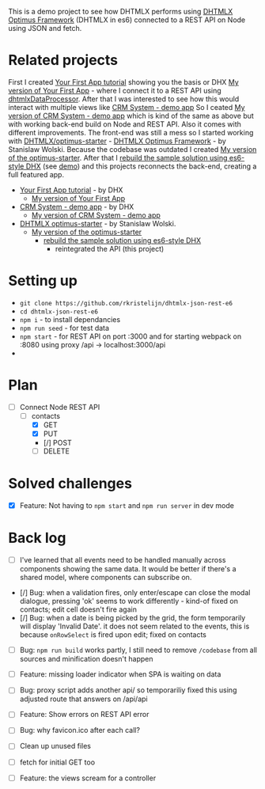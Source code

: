 This is a demo project to see how DHTMLX performs using [DHTMLX Optimus Framework](https://docs.dhtmlx.com/optimus__index.html) (DHTMLX in es6) connected to a REST API on Node using JSON and fetch.

# Related projects

First I created [Your First App tutorial](https://docs.dhtmlx.com/tutorials__first_app__index.html) showing you the basis or DHX [My version of Your First App](https://github.com/rkristelijn/dhtmlx-grid-rest-api) - where I connect it to a REST API using [dhtmlxDataProcessor](https://docs.dhtmlx.com/dataprocessor__index.html). After that I was interested to see how this would interact with multiple views like [CRM System - demo app](https://dhtmlx.com/docs/products/demoApps/dhtmlxCRMSystem/index.html) So I ceated [My version of CRM System - demo app](https://github.com/rkristelijn/dhtmlx-json-node) which is kind of the same as above but with working back-end build on Node and REST API. Also it comes with different improvements. The front-end was still a mess so I started working with [DHTMLX/optimus-starter](https://github.com/DHTMLX/optimus-start) - [DHTMLX Optimus Framework](https://docs.dhtmlx.com/optimus__index.html) - by Stanislaw Wolski. Because the codebase was outdated I created [My version of the optimus-starter](https://github.com/rkristelijn/optimus-start). After that I [rebuild the sample solution using es6-style DHX](https://github.com/rkristelijn/dhtmlx-es6) (see [demo](http://gius.nl/dhtmlx-es6/)) and this projects reconnects the back-end, creating a full featured app.

- [Your First App tutorial](https://docs.dhtmlx.com/tutorials__first_app__index.html) - by DHX
  - [My version of Your First App](https://github.com/rkristelijn/dhtmlx-grid-rest-api)
- [CRM System - demo app](https://dhtmlx.com/docs/products/demoApps/dhtmlxCRMSystem/index.html) - by DHX
  - [My version of CRM System - demo app](https://github.com/rkristelijn/dhtmlx-json-node)
- [DHTMLX optimus-starter](https://github.com/DHTMLX/optimus-start) - by Stanislaw Wolski. 
  - [My version of the optimus-starter](https://github.com/rkristelijn/optimus-start)
    - [rebuild the sample solution using es6-style DHX](https://github.com/rkristelijn/dhtmlx-es6)
      - reintegrated the API (this project)

# Setting up
- `git clone https://github.com/rkristelijn/dhtmlx-json-rest-e6`
- `cd dhtmlx-json-rest-e6`
- `npm i` - to install dependancies
- `npm run seed` - for test data
- `npm start` - for REST API on port :3000 and for starting webpack on :8080 using proxy /api -> localhost:3000/api
- 
# Plan

- [ ] Connect Node REST API
  - [ ] contacts
    - [x] GET
    - [x] PUT
    - [/] POST
    - [ ] DELETE

# Solved challenges
- [x] Feature: Not having to `npm start` and `npm run server` in dev mode

# Back log


- [ ] I've learned that all events need to be handled manually across components showing the same data. It would be better if there's a shared model, where components can subscribe on.
- [/] Bug: when a validation fires, only enter/escape can close the modal dialogue, pressing 'ok' seems to work differently - kind-of fixed on contacts; edit cell doesn't fire again
- [/] Bug: when a date is being picked by the grid, the form temporarily will display 'Invalid Date'. it does not seem related to the events, this is because `onRowSelect` is fired upon edit; fixed on contacts
- [ ] Bug: `npm run build` works partly, I still need to remove `/codebase` from all sources and minification doesn't happen
- [ ] Feature: missing loader indicator when SPA is waiting on data
- [ ] Bug: proxy script adds another api/ so temporariliy fixed this using adjusted route that answers on /api/api
- [ ] Feature: Show errors on REST API error
- [ ] Bug: why favicon.ico after each call?
- [ ] Clean up unused files
- [ ] fetch for initial GET too
- [ ] Feature: the views scream for a controller

